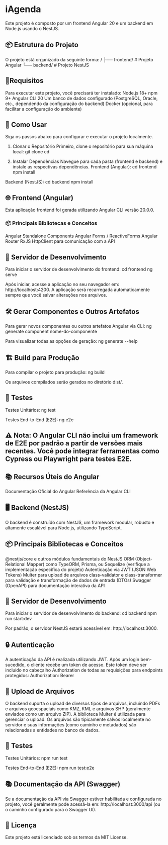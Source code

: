 # iAgenda
Este projeto é composto por um frontend Angular 20 e um backend em Node.js usando o NestJS.
## 📦 Estrutura do Projeto
O projeto está organizado da seguinte forma:
/
├── frontend/   # Projeto Angular
└── backend/    # Projeto NestJS


## 🧭Requisitos
Para executar este projeto, você precisará ter instalado:
Node.js 18+
npm 9+
Angular CLI 20
Um banco de dados configurado (PostgreSQL, Oracle, etc., dependendo da configuração do backend)
Docker (opcional, para facilitar a configuração do ambiente)
## 🔧 Como Usar
Siga os passos abaixo para configurar e executar o projeto localmente.
1. Clonar o Repositório
Primeiro, clone o repositório para sua máquina local:
git clone <url-do-repositorio>
cd <nome-do-repositorio>


2. Instalar Dependências
Navegue para cada pasta (frontend e backend) e instale as respectivas dependências.
Frontend (Angular):
cd frontend
npm install


Backend (NestJS):
cd backend
npm install


## 🌐 Frontend (Angular)
Esta aplicação frontend foi gerada utilizando Angular CLI versão 20.0.0.
### 📦 Principais Bibliotecas e Conceitos
Angular Standalone Components
Angular Forms / ReactiveForms
Angular Router
RxJS
HttpClient para comunicação com a API
## 🚀 Servidor de Desenvolvimento
Para iniciar o servidor de desenvolvimento do frontend:
cd frontend
ng serve


Após iniciar, acesse a aplicação no seu navegador em: http://localhost:4200.
A aplicação será recarregada automaticamente sempre que você salvar alterações nos arquivos.
## 🛠️ Gerar Componentes e Outros Artefatos
Para gerar novos componentes ou outros artefatos Angular via CLI:
ng generate component nome-do-componente


Para visualizar todas as opções de geração:
ng generate --help


## 🏗️ Build para Produção
Para compilar o projeto para produção:
ng build


Os arquivos compilados serão gerados no diretório dist/.
## 🧪 Testes
Testes Unitários:
ng test


Testes End-to-End (E2E):
ng e2e


## ⚠️ Nota: O Angular CLI não inclui um framework de E2E por padrão a partir de versões mais recentes. Você pode integrar ferramentas como Cypress ou Playwright para testes E2E.
## 📚 Recursos Úteis do Angular
Documentação Oficial do Angular
Referência da Angular CLI
## 🖥️ Backend (NestJS)
O backend é construído com NestJS, um framework modular, robusto e altamente escalável para Node.js, utilizando TypeScript.
## 📦 Principais Bibliotecas e Conceitos
@nestjs/core e outros módulos fundamentais do NestJS
ORM (Object-Relational Mapper) como TypeORM, Prisma, ou Sequelize (verifique a implementação específica do projeto)
Autenticação via JWT (JSON Web Tokens)
Multer para upload de arquivos
class-validator e class-transformer para validação e transformação de dados de entrada (DTOs)
Swagger (OpenAPI) para documentação interativa da API
## 🚀 Servidor de Desenvolvimento
Para iniciar o servidor de desenvolvimento do backend:
cd backend
npm run start:dev


Por padrão, o servidor NestJS estará acessível em: http://localhost:3000.
## 🔒 Autenticação
A autenticação da API é realizada utilizando JWT. Após um login bem-sucedido, o cliente recebe um token de acesso. Este token deve ser incluído no cabeçalho Authorization de todas as requisições para endpoints protegidos:
Authorization: Bearer <seu-token-jwt>


## 📁 Upload de Arquivos
O backend suporta o upload de diversos tipos de arquivos, incluindo PDFs e arquivos geoespaciais como KMZ, KML e arquivos SHP (geralmente enviados como um arquivo ZIP). A biblioteca Multer é utilizada para gerenciar o upload. Os arquivos são tipicamente salvos localmente no servidor e suas informações (como caminho e metadados) são relacionadas a entidades no banco de dados.
## 🧪 Testes
Testes Unitários:
npm run test


Testes End-to-End (E2E):
npm run test:e2e


## 📚 Documentação da API (Swagger)
Se a documentação da API via Swagger estiver habilitada e configurada no projeto, você geralmente pode acessá-la em:
http://localhost:3000/api (ou o caminho configurado para o Swagger UI).
## 📄 Licença
Este projeto está licenciado sob os termos da MIT License.
